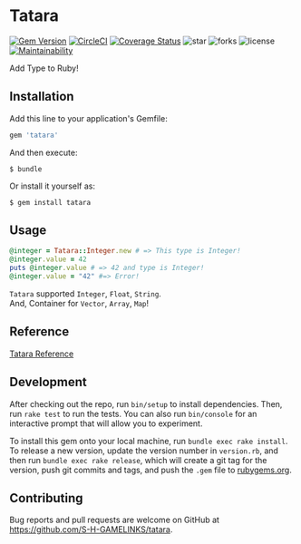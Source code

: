 # Tatara
[![Gem Version](https://badge.fury.io/rb/tatara.svg)](https://badge.fury.io/rb/tatara) [![CircleCI](https://circleci.com/gh/S-H-GAMELINKS/tatara/tree/master.svg?style=svg)](https://circleci.com/gh/S-H-GAMELINKS/tatara/tree/master) [![Coverage Status](https://coveralls.io/repos/github/S-H-GAMELINKS/tatara/badge.svg?branch=master)](https://coveralls.io/github/S-H-GAMELINKS/tatara?branch=master) ![star](https://img.shields.io/github/stars/S-H-GAMELINKS/tatara) ![forks](https://img.shields.io/github/forks/S-H-GAMELINKS/tatara) ![license](https://img.shields.io/github/license/S-H-GAMELINKS/tatara) [![Maintainability](https://api.codeclimate.com/v1/badges/0a4d91d453ab2466e2bc/maintainability)](https://codeclimate.com/github/S-H-GAMELINKS/tatara/maintainability)

Add Type to Ruby!

## Installation

Add this line to your application's Gemfile:

```ruby
gem 'tatara'
```

And then execute:

    $ bundle

Or install it yourself as:

    $ gem install tatara

## Usage

```ruby
@integer = Tatara::Integer.new # => This type is Integer!
@integer.value = 42
puts @integer.value # => 42 and type is Integer!
@integer.value = "42" #=> Error!
```

`Tatara` supported `Integer`, `Float`, `String`.  
And, Container for `Vector`, `Array`, `Map`!

## Reference

[Tatara Reference](https://s-h-gamelinks.github.io/tatara/)

## Development

After checking out the repo, run `bin/setup` to install dependencies. Then, run `rake test` to run the tests. You can also run `bin/console` for an interactive prompt that will allow you to experiment.

To install this gem onto your local machine, run `bundle exec rake install`. To release a new version, update the version number in `version.rb`, and then run `bundle exec rake release`, which will create a git tag for the version, push git commits and tags, and push the `.gem` file to [rubygems.org](https://rubygems.org).

## Contributing

Bug reports and pull requests are welcome on GitHub at https://github.com/S-H-GAMELINKS/tatara.
